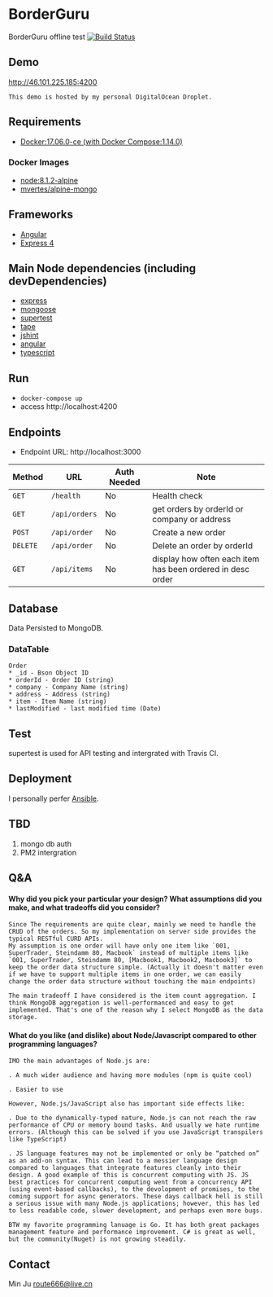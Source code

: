 # BorderGuru
BorderGuru offline test [![Build Status](https://travis-ci.org/ilovelili/border.svg?branch=master)](https://travis-ci.org/ilovelili/border)

## Demo
http://46.101.225.185:4200

    This demo is hosted by my personal DigitalOcean Droplet.

## Requirements
* [Docker:17.06.0-ce (with Docker Compose:1.14.0)](https://docs.docker.com/)

### Docker Images
* [node:8.1.2-alpine](https://hub.docker.com/_/node/)
* [mvertes/alpine-mongo](https://hub.docker.com/r/mvertes/alpine-mongo/)

## Frameworks
* [Angular](https://angular.io/)
* [Express 4](https://expressjs.com/)

## Main Node dependencies (including devDependencies)
* [express](https://www.npmjs.com/package/express)
* [mongoose](https://www.npmjs.com/package/mongoose)
* [supertest](https://www.npmjs.com/package/supertest)
* [tape](https://www.npmjs.com/package/tape)
* [jshint](https://www.npmjs.com/package/jshint)
* [angular](https://www.npmjs.com/package/angular)
* [typescript](https://www.npmjs.com/package/typescript)

## Run
* `docker-compose up`
* access http://localhost:4200

## Endpoints
* Endpoint URL: http://localhost:3000

| Method      | URL             | Auth Needed   | Note                                                           |
| ---         | ---             | ---           | ---                                                        |
| `GET`       | `/health`       | No            | Health check                                               |
| `GET`       | `/api/orders`   | No            | get orders by orderId or company or address                |
| `POST`      | `/api/order`    | No            | Create a new order                                         |
| `DELETE`    | `/api/order`    | No            | Delete an order by orderId                                 |
| `GET`       | `/api/items`    | No             | display how often each item has been ordered in desc order |

## Database
Data Persisted to MongoDB.

### DataTable
    Order
    * _id - Bson Object ID
    * orderId - Order ID (string)
    * company - Company Name (string)
    * address - Address (string)
    * item - Item Name (string)
    * lastModified - last modified time (Date)

## Test
   supertest is used for API testing and intergrated with Travis CI.

## Deployment
I personally perfer [Ansible](http://docs.ansible.com/ansible/docker_module.html).

## TBD
1. mongo db auth
2. PM2 intergration

## Q&A
#### Why did you pick your particular your design? What assumptions did you make, and what tradeoffs did you consider?
    Since The requirements are quite clear, mainly we need to handle the CRUD of the orders. So my implementation on server side provides the typical RESTful CURD APIs.
    My assumption is one order will have only one item like `001, SuperTrader, Steindamm 80, Macbook` instead of multiple items like `001, SuperTrader, Steindamm 80, [Macbook1, Macbook2, Macbook3]` to keep the order data structure simple. (Actually it doesn't matter even if we have to support multiple items in one order, we can easily change the order data structure without touching the main endpoints)

    The main tradeoff I have considered is the item count aggregation. I think MongoDB aggregation is well-performanced and easy to get implemented. That's one of the reason why I select MongoDB as the data storage.

#### What do you like (and dislike) about Node/Javascript compared to other programming languages?    
    IMO the main advantages of Node.js are:

    . A much wider audience and having more modules (npm is quite cool)

    . Easier to use

    However, Node.js/JavaScript also has important side effects like:

    . Due to the dynamically-typed nature, Node.js can not reach the raw performance of CPU or memory bound tasks. And usually we hate runtime errors. (Although this can be solved if you use JavaScript transpilers like TypeScript)

    . JS language features may not be implemented or only be “patched on” as an add-on syntax. This can lead to a messier language design compared to languages that integrate features cleanly into their design. A good example of this is concurrent computing with JS. JS best practices for concurrent computing went from a concurrency API (using event-based callbacks), to the devolopment of promises, to the coming support for async generators. These days callback hell is still a serious issue with many Node.js applications; however, this has led to less readable code, slower development, and perhaps even more bugs.
    
    BTW my favorite programming lanuage is Go. It has both great packages management feature and performance improvement. C# is great as well, but the community(Nuget) is not growing steadily.

## Contact
Min Ju <route666@live.cn>